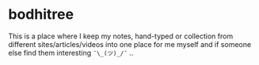 # bodhitree
This is a place where I keep my notes, hand-typed or collection from different sites/articles/videos into one place for me myself and if someone else find them interesting `¯\_(ツ)_/¯` ..

